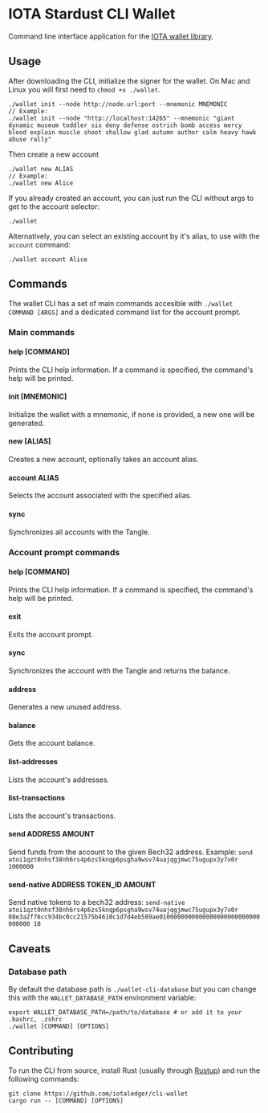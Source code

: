 # IOTA Stardust CLI Wallet

Command line interface application for the [IOTA wallet library](https://github.com/iotaledger/wallet.rs).

## Usage

After downloading the CLI, initialize the signer for the wallet. On Mac and Linux you will first need to `chmod +x ./wallet`.

```
./wallet init --node http://node.url:port --mnemonic MNEMONIC
// Example:
./wallet init --node "http://localhost:14265" --mnemonic "giant dynamic museum toddler six deny defense ostrich bomb access mercy 
blood explain muscle shoot shallow glad autumn author calm heavy hawk abuse rally"
```

Then create a new account

```
./wallet new ALIAS
// Example:
./wallet new Alice
```

If you already created an account, you can just run the CLI without args to get to the account selector:

```
./wallet
```

Alternatively, you can select an existing account by it's alias, to use with the `account` command:

```
./wallet account Alice
```

## Commands

The wallet CLI has a set of main commands accesible with `./wallet COMMAND [ARGS]` and a dedicated command list for the account prompt.

### Main commands

#### help [COMMAND]

Prints the CLI help information. If a command is specified, the command's help will be printed.

#### init [MNEMONIC]

Initialize the wallet with a mnemonic, if none is provided, a new one will be generated.

#### new [ALIAS]

Creates a new account, optionally takes an account alias.

#### account ALIAS

Selects the account associated with the specified alias.

#### sync

Synchronizes all accounts with the Tangle.


### Account prompt commands

#### help [COMMAND]

Prints the CLI help information. If a command is specified, the command's help will be printed.

#### exit

Exits the account prompt.

#### sync

Synchronizes the account with the Tangle and returns the balance.

#### address

Generates a new unused address.

#### balance

Gets the account balance.

#### list-addresses

Lists the account's addresses.

#### list-transactions

Lists the account's transactions.

#### send ADDRESS AMOUNT

Send funds from the account to the given Bech32 address.
Example: `send atoi1qzt0nhsf38nh6rs4p6zs5knqp6psgha9wsv74uajqgjmwc75ugupx3y7x0r 1000000`

#### send-native ADDRESS TOKEN_ID AMOUNT

Send native tokens to a bech32 address: `send-native atoi1qzt0nhsf38nh6rs4p6zs5knqp6psgha9wsv74uajqgjmwc75ugupx3y7x0r 08e3a2f76cc934bc0cc21575b4610c1d7d4eb589ae0100000000000000000000000000000000 10`

## Caveats

### Database path

By default the database path is `./wallet-cli-database` but you can change this with the `WALLET_DATABASE_PATH` environment variable:

```
export WALLET_DATABASE_PATH=/path/to/database # or add it to your .bashrc, .zshrc
./wallet [COMMAND] [OPTIONS]
```

## Contributing

To run the CLI from source, install Rust (usually through [Rustup](https://rustup.rs/)) and run the following commands:

```
git clone https://github.com/iotaledger/cli-wallet
cargo run -- [COMMAND] [OPTIONS]
```
